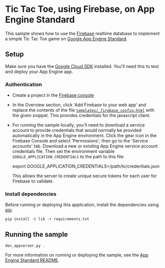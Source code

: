 # Tic Tac Toe, using Firebase, on App Engine Standard

This sample shows how to use the [Firebase](https://firebase.google.com/)
realtime database to implement a simple Tic Tac Toe game on [Google App Engine
Standard](https://cloud.google.com/appengine).

## Setup

Make sure you have the [Google Cloud SDK](https://cloud.google.com/sdk/)
installed. You'll need this to test and deploy your App Engine app.

### Authentication

* Create a project in the [Firebase
  console](https://firebase.google.com/console)
* In the Overview section, click 'Add Firebase to your web app' and replace the
  contents of the file
  [`templates/_firebase_config.html`](templates/_firebase_config.html) with the
  given snippet. This provides credentials for the javascript client.
* For running the sample locally, you'll need to download a service account to
  provide credentials that would normally be provided automatically in the App
  Engine environment. Click the gear icon in the Firebase Console and select
  'Permissions'; then go to the 'Service accounts' tab. Download a new or
  existing App Engine service account credentials file. Then set the environment
  variable `GOOGLE_APPLICATION_CREDENTIALS` to the path to this file:

    export GOOGLE_APPLICATION_CREDENTIALS=/path/to/credentials.json

  This allows the server to create unique secure tokens for each user for
  Firebase to validate.

### Install dependencies

Before running or deploying this application, install the dependencies using
[pip](http://pip.readthedocs.io/en/stable/):

    pip install -t lib -r requirements.txt

## Running the sample

    dev_appserver.py .

For more information on running or deploying the sample, see the [App Engine
Standard README](../../README.md).
